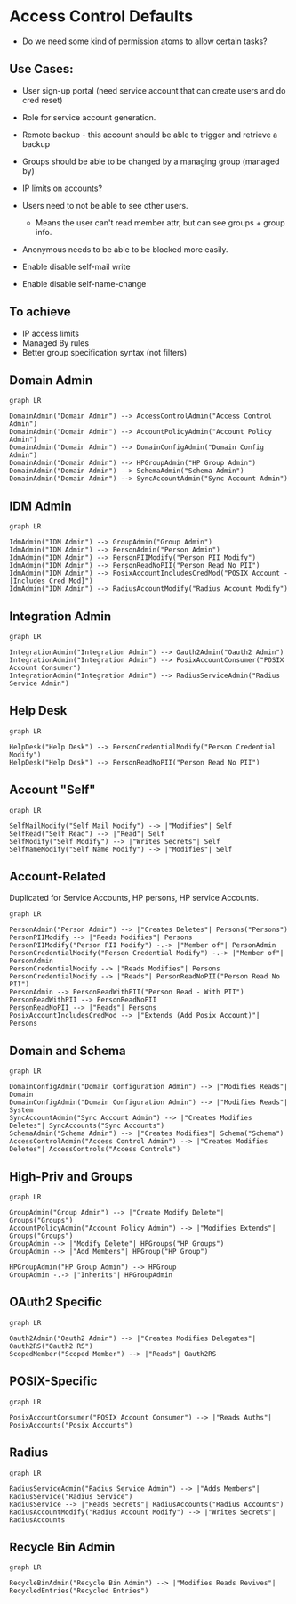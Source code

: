 # Access Control Defaults

- Do we need some kind of permission atoms to allow certain tasks?

## Use Cases:

- User sign-up portal (need service account that can create users and do cred reset)
- Role for service account generation.
- Remote backup - this account should be able to trigger and retrieve a backup
- Groups should be able to be changed by a managing group (managed by)
- IP limits on accounts?

- Users need to not be able to see other users.
  - Means the user can't read member attr, but can see groups + group info.

- Anonymous needs to be able to be blocked more easily.
- Enable disable self-mail write
- Enable disable self-name-change

## To achieve

- IP access limits
- Managed By rules
- Better group specification syntax (not filters)

## Domain Admin

```mermaid
graph LR

DomainAdmin("Domain Admin") --> AccessControlAdmin("Access Control Admin")
DomainAdmin("Domain Admin") --> AccountPolicyAdmin("Account Policy Admin")
DomainAdmin("Domain Admin") --> DomainConfigAdmin("Domain Config Admin")
DomainAdmin("Domain Admin") --> HPGroupAdmin("HP Group Admin")
DomainAdmin("Domain Admin") --> SchemaAdmin("Schema Admin")
DomainAdmin("Domain Admin") --> SyncAccountAdmin("Sync Account Admin")
```

## IDM Admin

```mermaid
graph LR

IdmAdmin("IDM Admin") --> GroupAdmin("Group Admin")
IdmAdmin("IDM Admin") --> PersonAdmin("Person Admin")
IdmAdmin("IDM Admin") --> PersonPIIModify("Person PII Modify")
IdmAdmin("IDM Admin") --> PersonReadNoPII("Person Read No PII")
IdmAdmin("IDM Admin") --> PosixAccountIncludesCredMod("POSIX Account - [Includes Cred Mod]")
IdmAdmin("IDM Admin") --> RadiusAccountModify("Radius Account Modify")
```

## Integration Admin

```mermaid
graph LR

IntegrationAdmin("Integration Admin") --> Oauth2Admin("Oauth2 Admin")
IntegrationAdmin("Integration Admin") --> PosixAccountConsumer("POSIX Account Consumer")
IntegrationAdmin("Integration Admin") --> RadiusServiceAdmin("Radius Service Admin")
```

## Help Desk

```mermaid
graph LR

HelpDesk("Help Desk") --> PersonCredentialModify("Person Credential Modify")
HelpDesk("Help Desk") --> PersonReadNoPII("Person Read No PII")
```

## Account "Self"

```mermaid
graph LR

SelfMailModify("Self Mail Modify") --> |"Modifies"| Self
SelfRead("Self Read") --> |"Read"| Self
SelfModify("Self Modify") --> |"Writes Secrets"| Self
SelfNameModify("Self Name Modify") --> |"Modifies"| Self
```

## Account-Related

Duplicated for Service Accounts, HP persons, HP service Accounts.

```mermaid
graph LR

PersonAdmin("Person Admin") --> |"Creates Deletes"| Persons("Persons")
PersonPIIModify --> |"Reads Modifies"| Persons
PersonPIIModify("Person PII Modify") -.-> |"Member of"| PersonAdmin
PersonCredentialModify("Person Credential Modify") -.-> |"Member of"| PersonAdmin
PersonCredentialModify --> |"Reads Modifies"| Persons
PersonCredentialModify --> |"Reads"| PersonReadNoPII("Person Read No PII")
PersonAdmin --> PersonReadWithPII("Person Read - With PII")
PersonReadWithPII --> PersonReadNoPII
PersonReadNoPII --> |"Reads"| Persons
PosixAccountIncludesCredMod --> |"Extends (Add Posix Account)"| Persons
```

## Domain and Schema

```mermaid
graph LR

DomainConfigAdmin("Domain Configuration Admin") --> |"Modifies Reads"| Domain
DomainConfigAdmin("Domain Configuration Admin") --> |"Modifies Reads"| System
SyncAccountAdmin("Sync Account Admin") --> |"Creates Modifies Deletes"| SyncAccounts("Sync Accounts")
SchemaAdmin("Schema Admin") --> |"Creates Modifies"| Schema("Schema")
AccessControlAdmin("Access Control Admin") --> |"Creates Modifies Deletes"| AccessControls("Access Controls")
```

## High-Priv and Groups

```mermaid
graph LR

GroupAdmin("Group Admin") --> |"Create Modify Delete"| Groups("Groups")
AccountPolicyAdmin("Account Policy Admin") --> |"Modifies Extends"| Groups("Groups")
GroupAdmin --> |"Modify Delete"| HPGroups("HP Groups")
GroupAdmin --> |"Add Members"| HPGroup("HP Group")

HPGroupAdmin("HP Group Admin") --> HPGroup
GroupAdmin -.-> |"Inherits"| HPGroupAdmin
```

## OAuth2 Specific

```mermaid
graph LR

Oauth2Admin("Oauth2 Admin") --> |"Creates Modifies Delegates"| Oauth2RS("Oauth2 RS")
ScopedMember("Scoped Member") --> |"Reads"| Oauth2RS
```

## POSIX-Specific

```mermaid
graph LR

PosixAccountConsumer("POSIX Account Consumer") --> |"Reads Auths"| PosixAccounts("Posix Accounts")
```

## Radius

```mermaid
graph LR

RadiusServiceAdmin("Radius Service Admin") --> |"Adds Members"| RadiusService("Radius Service")
RadiusService --> |"Reads Secrets"| RadiusAccounts("Radius Accounts")
RadiusAccountModify("Radius Account Modify") --> |"Writes Secrets"| RadiusAccounts
```

## Recycle Bin Admin

```mermaid
graph LR

RecycleBinAdmin("Recycle Bin Admin") --> |"Modifies Reads Revives"| RecycledEntries("Recycled Entries")
```
